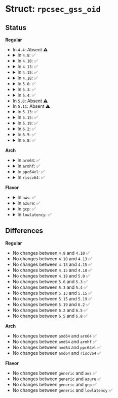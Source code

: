 # Struct: <code>rpcsec_gss_oid</code>

## Status
<b>Regular</b>
<ul>
<li>
In <code>4.4</code>: Absent ⚠️
</li>
<li>
<details>
<summary>In <code>4.8</code>: ✅</summary>

```c
struct rpcsec_gss_oid {
    unsigned int len;
    u8 data[32];
};
```
</details>
</li>
<li>
<details>
<summary>In <code>4.10</code>: ✅</summary>

```c
struct rpcsec_gss_oid {
    unsigned int len;
    u8 data[32];
};
```
</details>
</li>
<li>
<details>
<summary>In <code>4.13</code>: ✅</summary>

```c
struct rpcsec_gss_oid {
    unsigned int len;
    u8 data[32];
};
```
</details>
</li>
<li>
<details>
<summary>In <code>4.15</code>: ✅</summary>

```c
struct rpcsec_gss_oid {
    unsigned int len;
    u8 data[32];
};
```
</details>
</li>
<li>
<details>
<summary>In <code>4.18</code>: ✅</summary>

```c
struct rpcsec_gss_oid {
    unsigned int len;
    u8 data[32];
};
```
</details>
</li>
<li>
<details>
<summary>In <code>5.0</code>: ✅</summary>

```c
struct rpcsec_gss_oid {
    unsigned int len;
    u8 data[32];
};
```
</details>
</li>
<li>
<details>
<summary>In <code>5.3</code>: ✅</summary>

```c
struct rpcsec_gss_oid {
    unsigned int len;
    u8 data[32];
};
```
</details>
</li>
<li>
<details>
<summary>In <code>5.4</code>: ✅</summary>

```c
struct rpcsec_gss_oid {
    unsigned int len;
    u8 data[32];
};
```
</details>
</li>
<li>
In <code>5.8</code>: Absent ⚠️
</li>
<li>
In <code>5.11</code>: Absent ⚠️
</li>
<li>
<details>
<summary>In <code>5.13</code>: ✅</summary>

```c
struct rpcsec_gss_oid {
    unsigned int len;
    u8 data[32];
};
```
</details>
</li>
<li>
<details>
<summary>In <code>5.15</code>: ✅</summary>

```c
struct rpcsec_gss_oid {
    unsigned int len;
    u8 data[32];
};
```
</details>
</li>
<li>
<details>
<summary>In <code>5.19</code>: ✅</summary>

```c
struct rpcsec_gss_oid {
    unsigned int len;
    u8 data[32];
};
```
</details>
</li>
<li>
<details>
<summary>In <code>6.2</code>: ✅</summary>

```c
struct rpcsec_gss_oid {
    unsigned int len;
    u8 data[32];
};
```
</details>
</li>
<li>
<details>
<summary>In <code>6.5</code>: ✅</summary>

```c
struct rpcsec_gss_oid {
    unsigned int len;
    u8 data[32];
};
```
</details>
</li>
<li>
<details>
<summary>In <code>6.8</code>: ✅</summary>

```c
struct rpcsec_gss_oid {
    unsigned int len;
    u8 data[32];
};
```
</details>
</li>
</ul>
<b>Arch</b>
<ul>
<li>
<details>
<summary>In <code>arm64</code>: ✅</summary>

```c
struct rpcsec_gss_oid {
    unsigned int len;
    u8 data[32];
};
```
</details>
</li>
<li>
<details>
<summary>In <code>armhf</code>: ✅</summary>

```c
struct rpcsec_gss_oid {
    unsigned int len;
    u8 data[32];
};
```
</details>
</li>
<li>
<details>
<summary>In <code>ppc64el</code>: ✅</summary>

```c
struct rpcsec_gss_oid {
    unsigned int len;
    u8 data[32];
};
```
</details>
</li>
<li>
<details>
<summary>In <code>riscv64</code>: ✅</summary>

```c
struct rpcsec_gss_oid {
    unsigned int len;
    u8 data[32];
};
```
</details>
</li>
</ul>
<b>Flavor</b>
<ul>
<li>
<details>
<summary>In <code>aws</code>: ✅</summary>

```c
struct rpcsec_gss_oid {
    unsigned int len;
    u8 data[32];
};
```
</details>
</li>
<li>
<details>
<summary>In <code>azure</code>: ✅</summary>

```c
struct rpcsec_gss_oid {
    unsigned int len;
    u8 data[32];
};
```
</details>
</li>
<li>
<details>
<summary>In <code>gcp</code>: ✅</summary>

```c
struct rpcsec_gss_oid {
    unsigned int len;
    u8 data[32];
};
```
</details>
</li>
<li>
<details>
<summary>In <code>lowlatency</code>: ✅</summary>

```c
struct rpcsec_gss_oid {
    unsigned int len;
    u8 data[32];
};
```
</details>
</li>
</ul>

## Differences
<b>Regular</b>
<ul>
<li>
No changes between <code>4.8</code> and <code>4.10</code> ✅
</li>
<li>
No changes between <code>4.10</code> and <code>4.13</code> ✅
</li>
<li>
No changes between <code>4.13</code> and <code>4.15</code> ✅
</li>
<li>
No changes between <code>4.15</code> and <code>4.18</code> ✅
</li>
<li>
No changes between <code>4.18</code> and <code>5.0</code> ✅
</li>
<li>
No changes between <code>5.0</code> and <code>5.3</code> ✅
</li>
<li>
No changes between <code>5.3</code> and <code>5.4</code> ✅
</li>
<li>
No changes between <code>5.13</code> and <code>5.15</code> ✅
</li>
<li>
No changes between <code>5.15</code> and <code>5.19</code> ✅
</li>
<li>
No changes between <code>5.19</code> and <code>6.2</code> ✅
</li>
<li>
No changes between <code>6.2</code> and <code>6.5</code> ✅
</li>
<li>
No changes between <code>6.5</code> and <code>6.8</code> ✅
</li>
</ul>
<b>Arch</b>
<ul>
<li>
No changes between <code>amd64</code> and <code>arm64</code> ✅
</li>
<li>
No changes between <code>amd64</code> and <code>armhf</code> ✅
</li>
<li>
No changes between <code>amd64</code> and <code>ppc64el</code> ✅
</li>
<li>
No changes between <code>amd64</code> and <code>riscv64</code> ✅
</li>
</ul>
<b>Flavor</b>
<ul>
<li>
No changes between <code>generic</code> and <code>aws</code> ✅
</li>
<li>
No changes between <code>generic</code> and <code>azure</code> ✅
</li>
<li>
No changes between <code>generic</code> and <code>gcp</code> ✅
</li>
<li>
No changes between <code>generic</code> and <code>lowlatency</code> ✅
</li>
</ul>
